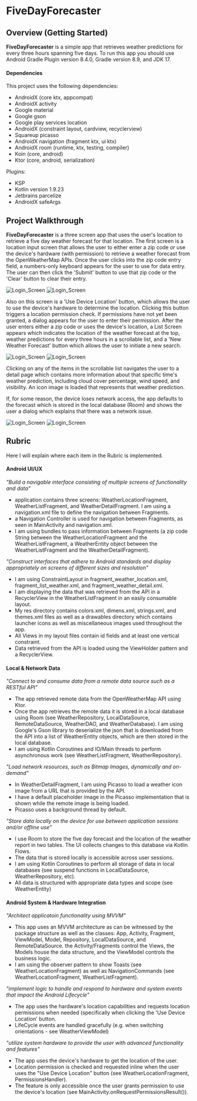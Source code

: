 # FiveDayForecaster

## Overview (Getting Started)

**FiveDayForecaster** is a simple app that retrieves weather predictions for every three hours
spanning five days. To run this app you should use Android Gradle Plugin version 8.4.0, Gradle version 8.9, 
and JDK 17.

#### Dependencies

This project uses the following dependencies:
- AndroidX (core ktx, appcompat)
- AndroidX activity
- Google material
- Google gson
- Google play services location
- AndroidX (constraint layout, cardview, recyclerview)
- Squareup picasso
- AndroidX navigation (fragment ktx, ui ktx)
- AndroidX room (runtime, ktx, testing, compiler)
- Koin (core, android)
- Ktor (core, android, serialization)

Plugins:
- KSP
- Kotlin version 1.9.23
- Jetbrains parcelize
- AndroidX safeArgs

## Project Walkthrough

**FiveDayForecaster** is a three screen app that uses the user's location to retrieve a five day 
weather forecast for that location. The first screen is a location input screen that allows the 
user to either enter a zip code _or_ use the device's hardware (with permission) to retrieve a 
weather forecast from the OpenWeatherMap APIs. Once the user clicks into the zip code entry field,
a numbers-only keyboard appears for the user to use for data entry. The user can then click
the 'Submit' button to use that zip code or the 'Clear' button to clear their entry.

![Login_Screen](images/fiveday_location.png)
![Login_Screen](images/fiveday_location_entry.png)

Also on this screen is a 'Use Device Location' button, which allows the user to use the device's
hardware to determine the location. Clicking this button triggers a location permission check. If
permissions have not yet been granted, a dialog appears for the user to enter their permission.
After the user enters either a zip code or uses the device's location, a List Screen appears
which indicates the location of the weather forecast at the top, weather predictions
for every three hours in a scrollable list, and a 'New Weather Forecast' button which allows the 
user to initiate a new search.

![Login_Screen](images/fiveday_permission.png)
![Login_Screen](images/fiveday_list.png)

Clicking on any of the items in the scrollable list navigates the user to a detail page which
contains more information about that specific time's weather prediction, including cloud cover 
percentage, wind speed, and visibility. An icon image is loaded that represents that weather
prediction.

If, for some reason, the device loses network access, the app defaults to the forecast which is 
stored in the local database (Room) and shows the user a dialog which explains that there was a 
network issue.

![Login_Screen](images/fiveday_network_error.png)
![Login_Screen](images/fiveday_detail.png)


## Rubric

Here I will explain where each item in the Rubric is implemented.

#### Android UI/UX

_"Build a navigable interface consisting of multiple screens of functionality and data"_

- application contains three screens: WeatherLocationFragment, WeatherListFragment, and
WeatherDetailFragment. I am using a navigation.xml file to define the navigation between
Fragments.
- a Navigation Controller is used for navigation between Fragments, as seen in MainActivity and
navigation.xml.
- I am using bundles to pass information between Fragments (a zip code String between the
WeatherLocationFragment and the WeatherListFragment, a WeatherEntity object between the
WeatherListFragment and the WeatherDetailFragment).

_"Construct interfaces that adhere to Android standards and display appropriately on screens of
different sizes and resolution"_

- I am using ConstraintLayout in fragment_weather_location.xml, fragment_list_weather.xml, and
fragment_weather_detail.xml.
- I am displaying the data that was retrieved from the API in a RecyclerView in the
WeatherListFragment in an easily consumable layout.
- My res directory contains colors.xml, dimens.xml, strings.xml, and themes.xml files as well as
a drawables directory which contains launcher icons as well as miscellaneous images used 
throughout the app.
- All Views in my layout files contain id fields and at least one vertical constraint.
- Data retrieved from the API is loaded using the ViewHolder pattern and a RecyclerView.

#### Local & Network Data

_"Connect to and consume data from a remote data source such as a RESTful API"_

- The app retrieved remote data from the OpenWeatherMap API using Ktor.
- Once the app retrieves the remote data it is stored in a local database using Room (see
WeatherRepository, LocalDataSource, RemoteDataSource, WeatherDAO, and WeatherDatabase). I am
using Google's Gson library to deserialize the json that is downloaded from the API into a list
of WeatherEntity objects, which are then stored in the local database.
- I am using Kotlin Coroutines and IO/Main threads to perform asynchronous work (see 
WeatherListFragment, WeatherRepository).

_"Load network resources, such as Bitmap Images, dynamically and on-demand"_

- In WeatherDetailFragment, I am using Picasso to load a weather icon image from a URL that is 
provided by the API. 
- I have a default placeholder image in the Picasso implementation that is shown while the
remote image is being loaded.
- Picasso uses a background thread by default.

_"Store data locally on the device for use between application sessions and/or offline use"_

- I use Room to store the five day forecast and the location of the weather report in two tables.
The UI collects changes to this database via Kotlin Flows.
- The data that is stored locally is accessible across user sessions.
- I am using Kotlin Coroutines to perform all storage of data in local databases (see suspend
functions in LocalDataSource, WeatherRepository, etc).
- All data is structured with appropriate data types and scope (see WeatherEntity)

#### Android System & Hardware Integration

_"Architect applicatoin functionality using MVVM"_

- This app uses an MVVM architecture as can be witnessed by the package structure as well as the
classes: App, Activity, Fragment, ViewModel, Model, Repository, LocalDataSource, and 
RemoteDataSource. the Activity/Fragments control the Views, the Models house the data structure,
and the ViewModel controls the business logic.
- I am using the observer pattern to show Toasts (see WeatherLocationFragment) as well as
NavigationCommands (see WeatherLocationFragment, WeatherListFragment).

_"implement logic to handle and respond to hardware and system events that impact the Android 
Lifecycle"_

- The app uses the hardware's location capabilities and requests location permissions when needed
  (specifically when clicking the 'Use Device Location' button.
- LifeCycle events are handled gracefully (e.g. when switching orientations - see WeatherViewModel)

_"utilize system hardware to provide the user with advanced functionality and features"_

- The app uses the device's hardware to get the location of the user.
- Location permission is checked and requested inline when the user uses the "Use Device Location"
button (see WeatherLocationFragment, PermissionsHandler).
- The feature is only accessible once the user grants permission to use the device's location
  (see MainActivity.onRequestPermissionsResult()).
